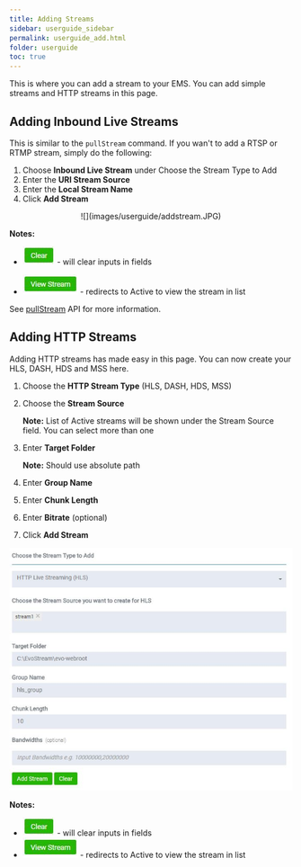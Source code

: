 ```yaml
---
title: Adding Streams
sidebar: userguide_sidebar
permalink: userguide_add.html
folder: userguide
toc: true
---
```


This is where you can add a stream to your EMS. You can add simple streams and HTTP streams in this page.



## Adding Inbound Live Streams

This is similar to the `pullStream` command. If you wan't to add a RTSP or RTMP stream, simply do the following:

1. Choose  **Inbound Live Stream** under Choose the Stream Type to Add
2. Enter the **URI Stream Source**
3. Enter the **Local Stream Name**
4. Click **Add Stream**

<center> ![](images/userguide/addstream.JPG) </center>

**Notes:**

- ![](images/userguide/clear.JPG)  - will clear inputs in fields

- ![](images/userguide/viewstream.JPG)   - redirects to Active to view the stream in list

See [pullStream](api_pullStream.html) API for more information.



## Adding HTTP Streams

Adding HTTP streams has made easy in this page. You can now create your HLS, DASH, HDS and MSS here.

1. Choose the  **HTTP Stream Type** (HLS, DASH, HDS, MSS)

2. Choose the **Stream Source**

   **Note:** List of Active streams will be shown under the Stream Source field. You can select more than one

3. Enter **Target Folder**

   **Note:** Should use absolute path 

4. Enter **Group Name**

5. Enter **Chunk Length**

6. Enter **Bitrate** (optional)

7. Click **Add Stream**

![](images/userguide/addhttpstream.JPG)



**Notes:**

- ![](images/userguide/clear.JPG)   - will clear inputs in fields
- ![](images/userguide/viewstream.JPG)   - redirects to Active to view the stream in list


